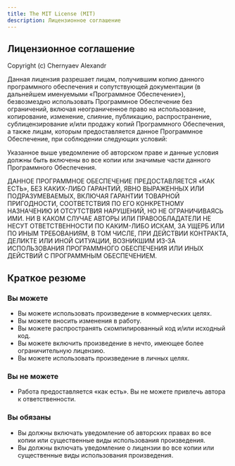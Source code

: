 ```yaml
---
title: The MIT License (MIT) 
description: Лицензионное соглашение
---
```


## Лицензионное соглашение 

Copyright (c) Chernyaev Alexandr

Данная лицензия разрешает лицам, получившим копию данного программного обеспечения и сопутствующей документации (в дальнейшем именуемыми «Программное Обеспечение»), безвозмездно использовать Программное Обеспечение без ограничений, включая неограниченное право на использование, копирование, изменение, слияние, публикацию, распространение, сублицензирование и/или продажу копий Программного Обеспечения, а также лицам, которым предоставляется данное Программное Обеспечение, при соблюдении следующих условий:

Указанное выше уведомление об авторском праве и данные условия должны быть включены во все копии или значимые части данного Программного Обеспечения.

ДАННОЕ ПРОГРАММНОЕ ОБЕСПЕЧЕНИЕ ПРЕДОСТАВЛЯЕТСЯ «КАК ЕСТЬ», БЕЗ КАКИХ-ЛИБО ГАРАНТИЙ, ЯВНО ВЫРАЖЕННЫХ ИЛИ ПОДРАЗУМЕВАЕМЫХ, ВКЛЮЧАЯ ГАРАНТИИ ТОВАРНОЙ ПРИГОДНОСТИ, СООТВЕТСТВИЯ ПО ЕГО КОНКРЕТНОМУ НАЗНАЧЕНИЮ И ОТСУТСТВИЯ НАРУШЕНИЙ, НО НЕ ОГРАНИЧИВАЯСЬ ИМИ. НИ В КАКОМ СЛУЧАЕ АВТОРЫ ИЛИ ПРАВООБЛАДАТЕЛИ НЕ НЕСУТ ОТВЕТСТВЕННОСТИ ПО КАКИМ-ЛИБО ИСКАМ, ЗА УЩЕРБ ИЛИ ПО ИНЫМ ТРЕБОВАНИЯМ, В ТОМ ЧИСЛЕ, ПРИ ДЕЙСТВИИ КОНТРАКТА, ДЕЛИКТЕ ИЛИ ИНОЙ СИТУАЦИИ, ВОЗНИКШИМ ИЗ-ЗА ИСПОЛЬЗОВАНИЯ ПРОГРАММНОГО ОБЕСПЕЧЕНИЯ ИЛИ ИНЫХ ДЕЙСТВИЙ С ПРОГРАММНЫМ ОБЕСПЕЧЕНИЕМ.

## Краткое резюме

### Вы можете

- Вы можете использовать произведение в коммерческих целях.
- Вы можете вносить изменения в работу.
- Вы можете распространять скомпилированный код и/или исходный код.
- Вы можете включить произведение в нечто, имеющее более ограничительную лицензию.
- Вы можете использовать произведение в личных целях.

### Вы не можете

- Работа предоставляется «как есть». Вы не можете привлечь автора к ответственности.

### Вы обязаны

- Вы должны включать уведомление об авторских правах во все копии или существенные виды использования произведения.
- Вы должны включать уведомление о лицензии во все копии или существенные виды использования произведения.

